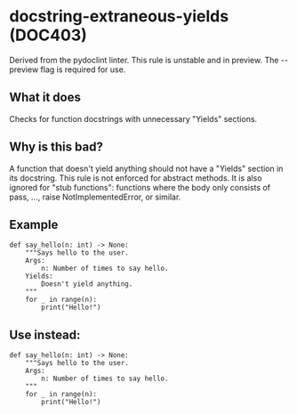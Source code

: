 # docstring-extraneous-yields (DOC403)
Derived from the pydoclint linter.
This rule is unstable and in preview. The --preview flag is required for use.
## What it does
Checks for function docstrings with unnecessary "Yields" sections.
## Why is this bad?
A function that doesn't yield anything should not have a "Yields" section
in its docstring.
This rule is not enforced for abstract methods. It is also ignored for
"stub functions": functions where the body only consists of pass, ...,
raise NotImplementedError, or similar.
## Example
```
def say_hello(n: int) -> None:
    """Says hello to the user.
    Args:
        n: Number of times to say hello.
    Yields:
        Doesn't yield anything.
    """
    for _ in range(n):
        print("Hello!")
```
## Use instead:
```
def say_hello(n: int) -> None:
    """Says hello to the user.
    Args:
        n: Number of times to say hello.
    """
    for _ in range(n):
        print("Hello!")
```